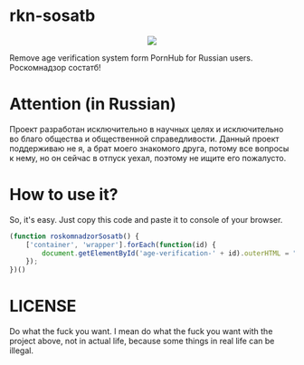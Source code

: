 # rkn-sosatb

<p align="center">
  <img src="https://user-images.githubusercontent.com/15812620/45451528-08215100-b6e4-11e8-92c3-2161e773ef58.png"/>
</p>

Remove age verification system form PornHub for Russian users. Роскомнадзор состатб!

# Attention (in Russian)
Проект разработан исключительно в научных целях и исключительно во благо общества и общественной справедливости. Данный проект поддерживаю не я, а брат моего знакомого друга, потому все вопросы к нему, но он сейчас в отпуск уехал, поэтому не ищите его  пожалусто.

# How to use it?

So, it's easy. Just copy this code and paste it to console of your browser.

```js
(function roskomnadzorSosatb() {
    ['container', 'wrapper'].forEach(function(id) {
        document.getElementById('age-verification-' + id).outerHTML = "";
    });
})()
```

# LICENSE
Do what the fuck you want. I mean do what the fuck you want with the project above, not in actual life, because some things in real life can be illegal.
